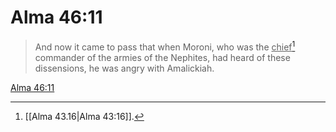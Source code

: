 # Alma 46:11

> And now it came to pass that when Moroni, who was the <u>chief</u>[^a] commander of the armies of the Nephites, had heard of these dissensions, he was angry with Amalickiah.

[Alma 46:11](https://www.churchofjesuschrist.org/study/scriptures/bofm/alma/46?lang=eng&id=p11#p11)


[^a]: [[Alma 43.16|Alma 43:16]].  
